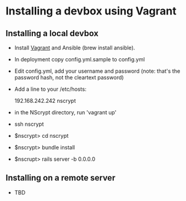 # Installing a devbox using Vagrant

## Installing a local devbox

- Install [Vagrant](https://www.vagrantup.com/) and Ansible (brew install ansible). 
- In deployment copy config.yml.sample to config.yml
- Edit config.yml, add your username and password (note: that's the password hash, not the cleartext password)
- Add a line to your /etc/hosts:  

    192.168.242.242 nscrypt
    
- in the NScrypt directory, run 'vagrant up'
- ssh nscrypt
- $nscrypt> cd nscrypt
- $nscrypt> bundle install
- $nscrupt> rails server -b 0.0.0.0

## Installing on a remote server

- TBD

